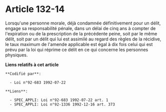 # Article 132-14

Lorsqu'une personne morale, déjà condamnée définitivement pour un délit, engage sa responsabilité pénale, dans un délai de
cinq ans à compter de l'expiration ou de la prescription de la précédente peine, soit par le même délit, soit par un délit
qui lui est assimilé au regard des règles de la récidive, le taux maximum de l'amende applicable est égal à dix fois celui
qui est prévu par la loi qui réprime ce délit en ce qui concerne les personnes physiques.

**Liens relatifs à cet article**

	**Codifié par**:

	  - Loi n°92-683 1992-07-22

	**Liens**:

	  - SPEC_APPLI: Loi n°92-683 1992-07-22 art. 1
	  - SPEC_APPLI: Loi n°92-1336 1992-12-16 art. 373
